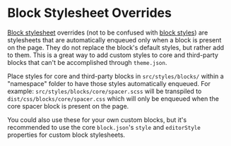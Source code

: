 # Block Stylesheet Overrides

[Block stylesheet](https://developer.wordpress.org/themes/features/block-stylesheets/) overrides (not to be confused with [block styles](/docs/block-styles.md)) are stylesheets that are automatically enqueued only when a block is present on the page. They do not replace the block's default styles, but rather add to them. This is a great way to add custom styles to core and third-party blocks that can't be accomplished through `theme.json`.

Place styles for core and third-party blocks in `src/styles/blocks/` within a "namespace" folder to have those styles automatically enqueued. For example: `src/styles/blocks/core/spacer.scss` will be transpiled to `dist/css/blocks/core/spacer.css` which will only be enqueued when the core spacer block is present on the page.

You could also use these for your own custom blocks, but it's recommended to use the core `block.json`'s `style` and `editorStyle` properties for custom block stylesheets.

